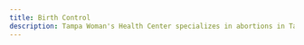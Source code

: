 ```yaml
---
title: Birth Control
description: Tampa Woman's Health Center specializes in abortions in Tampa, St. Petersburg and Clearwater.
---
```


